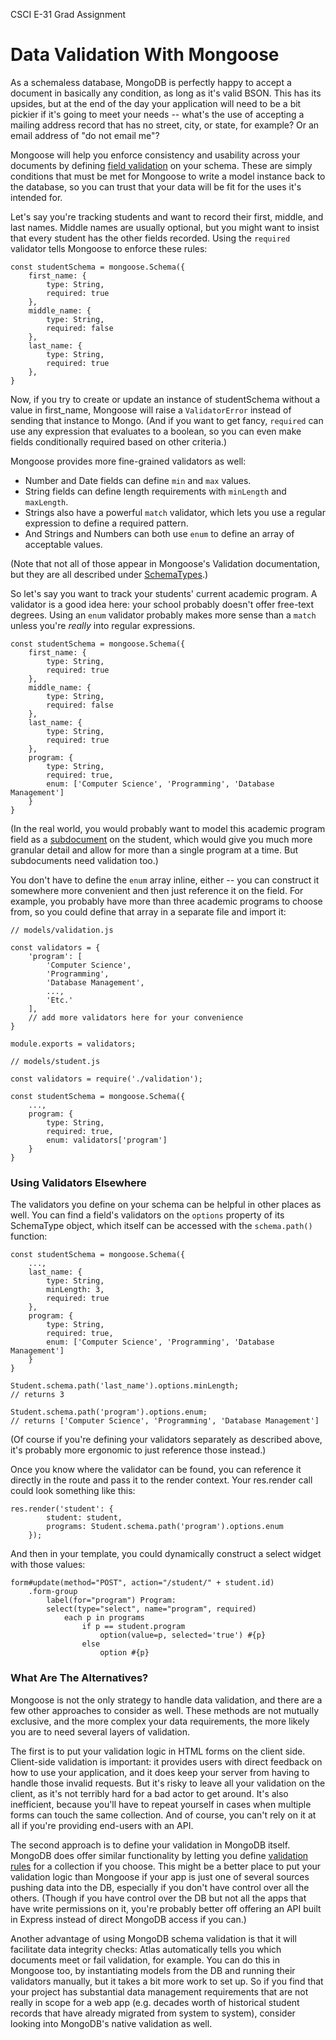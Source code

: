 CSCI E-31 Grad Assignment

# Data Validation With Mongoose

As a schemaless database, MongoDB is perfectly happy to accept a document in
basically any condition, as long as it's valid BSON. This has its upsides, but
at the end of the day your application will need to be a bit pickier if it's
going to meet your needs -- what's the use of accepting a mailing address record
that has no street, city, or state, for example? Or an email address of "do not
email me"?

Mongoose will help you enforce consistency and usability across your documents by
defining [field validation](https://mongoosejs.com/docs/validation.html)
on your schema. These are simply conditions that must be met for
Mongoose to write a model instance back to the database, so you can trust that
your data will be fit for the uses it's intended for.

Let's say you're tracking students and want to record their first, middle, and
last names. Middle names are usually optional, but you might want to insist that
every student has the other fields recorded. Using the ```required```
validator tells Mongoose to enforce these rules:

~~~
const studentSchema = mongoose.Schema({
    first_name: {
        type: String,
        required: true
    },
    middle_name: {
        type: String,
        required: false
    },
    last_name: {
        type: String,
        required: true
    },
}
~~~

Now, if you try to create or update an instance of studentSchema without a value in
first_name, Mongoose will raise a ```ValidatorError``` instead of sending that
instance to Mongo. (And if you want to get fancy, ```required``` can use any
expression that evaluates to a boolean, so you can even make fields conditionally
required based on other criteria.)

Mongoose provides more fine-grained validators as well:
* Number and Date fields can define ```min``` and ```max``` values.
* String fields can define length requirements with ```minLength``` and ```maxLength```.
* Strings also have a powerful ```match``` validator, which lets you use a regular
expression to define a required pattern.
* And Strings and Numbers can both use ```enum``` to define an array of acceptable values.

(Note that not all of those appear in Mongoose's Validation documentation, but
they are all described under [SchemaTypes](https://mongoosejs.com/docs/schematypes.html).)

So let's say you want to track your students' current academic program. A validator
is a good idea here: your school probably doesn't offer free-text degrees. Using
an ```enum``` validator probably makes more sense than a ```match``` unless you're
*really* into regular expressions.

~~~
const studentSchema = mongoose.Schema({
    first_name: {
        type: String,
        required: true
    },
    middle_name: {
        type: String,
        required: false
    },
    last_name: {
        type: String,
        required: true
    },
    program: {
        type: String,
        required: true,
        enum: ['Computer Science', 'Programming', 'Database Management']
    }
}
~~~

(In the real world, you would probably want to model this academic program field as
a [subdocument](https://mongoosejs.com/docs/subdocs.html) on the student,
which would give you much more granular detail and allow for more than a single
program at a time. But subdocuments need validation too.)

You don't have to define the ```enum``` array inline, either -- you can construct it
somewhere more convenient and then just reference it on the field. For example,
you probably have more than three academic programs to choose from, so you could
define that array in a separate file and import it:

~~~
// models/validation.js

const validators = {
    'program': [
        'Computer Science',
        'Programming',
        'Database Management',
        ...,
        'Etc.'
    ],
    // add more validators here for your convenience
}

module.exports = validators;
~~~

~~~
// models/student.js

const validators = require('./validation');

const studentSchema = mongoose.Schema({
    ...,
    program: {
        type: String,
        required: true,
        enum: validators['program']
    }
}
~~~

### Using Validators Elsewhere

The validators you define on your schema can be helpful in other places as well.
You can find a field's validators on the ```options``` property of its SchemaType
object, which itself can be accessed with the ```schema.path()``` function:

~~~
const studentSchema = mongoose.Schema({
    ...,
    last_name: {
        type: String,
        minLength: 3,
        required: true
    },
    program: {
        type: String,
        required: true,
        enum: ['Computer Science', 'Programming', 'Database Management']
    }
}
~~~

~~~
Student.schema.path('last_name').options.minLength;
// returns 3

Student.schema.path('program').options.enum;
// returns ['Computer Science', 'Programming', 'Database Management']
~~~

(Of course if you're defining your validators separately as described above,
it's probably more ergonomic to just reference those instead.)

Once you know where the validator can be found, you can reference it directly in
the route and pass it to the render context. Your res.render call could look
something like this:

~~~
res.render('student': {
        student: student,
        programs: Student.schema.path('program').options.enum
    });
~~~

And then in your template, you could dynamically construct a select widget with
those values:

~~~
form#update(method="POST", action="/student/" + student.id)
    .form-group
        label(for="program") Program:
        select(type="select", name="program", required)
            each p in programs
                if p == student.program
                    option(value=p, selected='true') #{p}
                else
                    option #{p}
~~~

### What Are The Alternatives?

Mongoose is not the only strategy to handle data validation, and there are a few
other approaches to consider as well. These methods are not mutually exclusive,
and the more complex your data requirements, the more likely you are to need
several layers of validation.

The first is to put your validation logic in HTML forms on the client side. Client-side
validation is important: it provides users with direct feedback on how to use your
application, and it does keep your server from having to handle those invalid requests.
But it's risky to leave all your validation on the client, as it's not terribly
hard for a bad actor to get around. It's also inefficient, because you'll have to
repeat yourself in cases when multiple forms can touch the same collection. And
of course, you can't rely on it at all if you're providing end-users with an API.

The second approach is to define your validation in MongoDB itself. MongoDB does
offer similar functionality by letting you define [validation rules](https://www.mongodb.com/docs/manual/core/schema-validation/)
for a collection if you choose. This might be a better place to put your validation
logic than Mongoose if your app is just one of several sources pushing data into the DB,
especially if you don't have control over all the others. (Though if you have control
over the DB but not all the apps that have write permissions on it, you're probably
better off offering an API built in Express instead of direct MongoDB access if you can.)

Another advantage of using MongoDB schema validation is that it will facilitate
data integrity checks: Atlas automatically tells you which documents meet or fail
validation, for example. You can do this in Mongoose too, by instantiating
models from the DB and running their validators manually, but it takes a bit more
work to set up. So if you find that your project has substantial data management
requirements that are not really in scope for a web app (e.g. decades worth of
historical student records that have already migrated from system to system),
consider looking into MongoDB's native validation as well.
